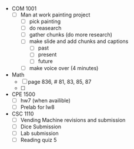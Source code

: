 - COM 1001
	- [ ] Man at work painting project
		- [ ] pick painting
		- [ ] do reasearch
		- [ ] gather chunks (do more research)
		- [ ] make slide and add chunks and captions
			- [ ] past
			- [ ] present
			- [ ] future
		- [ ] make voice over (4 minutes)
- Math
	- [ ] page 836, # 81, 83, 85, 87
	- [ ] 
- CPE 1500
	 - [ ] hw7 (when availible)
	 - [ ] Prelab for lw8
- CSC 1110
	- [ ] Vending Machine revisions and submission
	- [ ] Dice Submission
	- [ ] Lab submission
	- [ ] Reading quiz 5